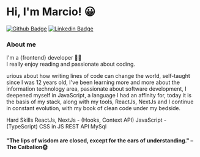 
# Hi, I'm Marcio! 😀

[![Github Badge](https://img.shields.io/badge/-Github-000?style=flat-square&logo=Github&logoColor=white&link=https://github.com/fagnerpsantos)](https://github.com/marciofaria-git)
[![Linkedin Badge](https://img.shields.io/badge/-LinkedIn-blue?style=flat-square&logo=Linkedin&logoColor=white&link=https://www.linkedin.com/in/fagnerpsantos/)](https://www.linkedin.com/in/marciomateusdev/)

### About me
I'm a {frontend} developer 👨‍💻 <br>I really enjoy reading and passionate about coding.

urious about how writing lines of code can change the world, self-taught since I was 12 years old, I've been learning more and more about the information technology area, passionate about software development, I deepened myself in JavaScript, a language I had an affinity for, today it is the basis of my stack, along with my tools, ReactJs, NextJs and I continue in constant evolution, with my book of clean code under my bedside. 

Hard Skills
ReactJs, NextJs - (Hooks, Context API)
JavaScript - (TypeScript)
CSS in JS
REST API
MySql


#### "The lips of wisdom are closed, except for the ears of understanding." – The Caibalion🌞
